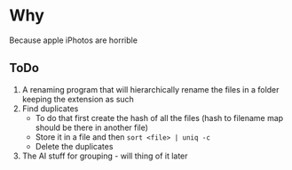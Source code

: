# Why

Because apple iPhotos are horrible

## ToDo

1. A renaming program that will hierarchically rename the files in a folder keeping the extension as such
2. Find duplicates
	- To do that first create the hash of all the files (hash to filename map should be there in another file)
	- Store it in a file and then `sort <file> | uniq -c`
	- Delete the duplicates
3. The AI stuff for grouping - will thing of it later

